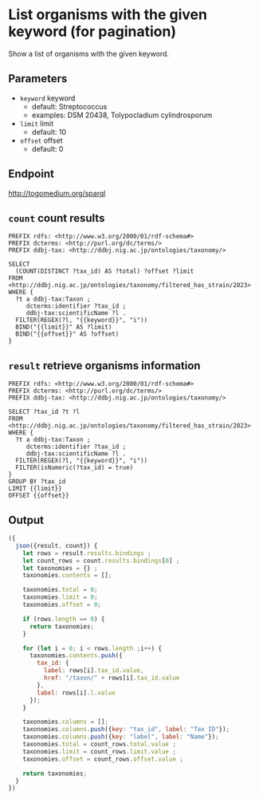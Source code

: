 
# List organisms with the given keyword (for pagination)

Show a list of organisms with the given keyword.

## Parameters

* `keyword` keyword
  * default: Streptococcus
  * examples: DSM 20438, Tolypocladium cylindrosporum
* `limit` limit
  * default: 10
* `offset` offset
  * default: 0

## Endpoint

http://togomedium.org/sparql

## `count` count results

```sparql
PREFIX rdfs: <http://www.w3.org/2000/01/rdf-schema#>
PREFIX dcterms: <http://purl.org/dc/terms/>
PREFIX ddbj-tax: <http://ddbj.nig.ac.jp/ontologies/taxonomy/>

SELECT
  (COUNT(DISTINCT ?tax_id) AS ?total) ?offset ?limit
FROM <http://ddbj.nig.ac.jp/ontologies/taxonomy/filtered_has_strain/2023>
WHERE {
  ?t a ddbj-tax:Taxon ;
     dcterms:identifier ?tax_id ;
     ddbj-tax:scientificName ?l .
  FILTER(REGEX(?l, "{{keyword}}", "i"))
  BIND("{{limit}}" AS ?limit)
  BIND("{{offset}}" AS ?offset)
}
```

## `result` retrieve organisms information

```sparql
PREFIX rdfs: <http://www.w3.org/2000/01/rdf-schema#>
PREFIX dcterms: <http://purl.org/dc/terms/>
PREFIX ddbj-tax: <http://ddbj.nig.ac.jp/ontologies/taxonomy/>

SELECT ?tax_id ?t ?l
FROM <http://ddbj.nig.ac.jp/ontologies/taxonomy/filtered_has_strain/2023>
WHERE {
  ?t a ddbj-tax:Taxon ;
     dcterms:identifier ?tax_id ;
     ddbj-tax:scientificName ?l .
  FILTER(REGEX(?l, "{{keyword}}", "i"))
  FILTER(isNumeric(?tax_id) = true)
}
GROUP BY ?tax_id
LIMIT {{limit}}
OFFSET {{offset}}
```

## Output

```javascript
({
  json({result, count}) {
    let rows = result.results.bindings ;
    let count_rows = count.results.bindings[0] ;
    let taxonomies = {} ;
    taxonomies.contents = [];

    taxonomies.total = 0;
    taxonomies.limit = 0;
    taxonomies.offset = 0;

    if (rows.length == 0) {
      return taxonomies;
    }

    for (let i = 0; i < rows.length ;i++) {
      taxonomies.contents.push({
        tax_id: {
          label: rows[i].tax_id.value,
          href: "/taxon/" + rows[i].tax_id.value
        },
        label: rows[i].l.value
      });
    }

    taxonomies.columns = [];
    taxonomies.columns.push({key: "tax_id", label: "Tax ID"});
    taxonomies.columns.push({key: "label", label: "Name"});
    taxonomies.total = count_rows.total.value ;
    taxonomies.limit = count_rows.limit.value ;
    taxonomies.offset = count_rows.offset.value ;

    return taxonomies;
  }
})
```
